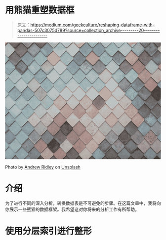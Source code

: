 # 用熊猫重塑数据框

> 原文：<https://medium.com/geekculture/reshaping-dataframe-with-pandas-507c3075d789?source=collection_archive---------20----------------------->

![](img/8385855454f7a457a382d5ce0033d779.png)

Photo by [Andrew Ridley](https://unsplash.com/@aridley88?utm_source=medium&utm_medium=referral) on [Unsplash](https://unsplash.com?utm_source=medium&utm_medium=referral)

# 介绍

为了进行不同的深入分析，转换数据表是不可避免的步骤。在这篇文章中，我将向你展示一些熊猫的数据框架。我希望这对你将来的分析工作有所帮助。

# 使用分层索引进行整形